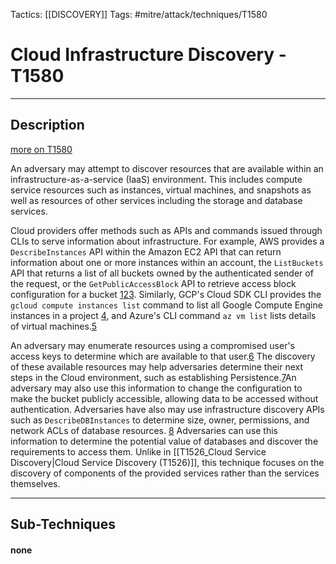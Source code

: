 Tactics: [[DISCOVERY]]
Tags: #mitre/attack/techniques/T1580  

# Cloud Infrastructure Discovery - T1580
---
## Description
[more on T1580](https://attack.mitre.org/techniques/T1580)

An adversary may attempt to discover resources that are available within an infrastructure-as-a-service (IaaS) environment. This includes compute service resources such as instances, virtual machines, and snapshots as well as resources of other services including the storage and database services.

Cloud providers offer methods such as APIs and commands issued through CLIs to serve information about infrastructure. For example, AWS provides a `DescribeInstances` API within the Amazon EC2 API that can return information about one or more instances within an account, the `ListBuckets` API that returns a list of all buckets owned by the authenticated sender of the request, or the `GetPublicAccessBlock` API to retrieve access block configuration for a bucket [1](https://docs.aws.amazon.com/cli/latest/reference/ssm/describe-instance-information.html)[2](https://docs.aws.amazon.com/AWSEC2/latest/APIReference/API_DescribeInstances.html)[3](https://docs.aws.amazon.com/AmazonS3/latest/API/API_GetPublicAccessBlock.html). Similarly, GCP's Cloud SDK CLI provides the `gcloud compute instances list` command to list all Google Compute Engine instances in a project [4](https://cloud.google.com/sdk/gcloud/reference/compute/instances/list), and Azure's CLI command `az vm list` lists details of virtual machines.[5](https://docs.microsoft.com/en-us/cli/azure/ad/user?view=azure-cli-latest)

An adversary may enumerate resources using a compromised user's access keys to determine which are available to that user.[6](https://expel.io/blog/finding-evil-in-aws/) The discovery of these available resources may help adversaries determine their next steps in the Cloud environment, such as establishing Persistence.[7](https://content.fireeye.com/m-trends/rpt-m-trends-2020)An adversary may also use this information to change the configuration to make the bucket publicly accessible, allowing data to be accessed without authentication. Adversaries have also may use infrastructure discovery APIs such as `DescribeDBInstances` to determine size, owner, permissions, and network ACLs of database resources. [8](https://docs.aws.amazon.com/AmazonRDS/latest/APIReference/API_DescribeDBInstances.html) Adversaries can use this information to determine the potential value of databases and discover the requirements to access them. Unlike in [[T1526_Cloud Service Discovery|Cloud Service Discovery (T1526)]], this technique focuses on the discovery of components of the provided services rather than the services themselves.

---
## Sub-Techniques

#### none
